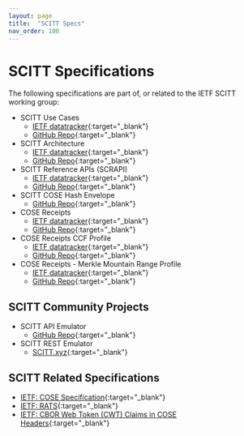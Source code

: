 ```yaml
---
layout: page
title:  "SCITT Specs"
nav_order: 100
---
```


# SCITT Specifications

The following specifications are part of, or related to the IETF SCITT working group:

- SCITT Use Cases
  - [IETF datatracker](https://datatracker.ietf.org/doc/draft-ietf-scitt-software-use-cases/){:target="_blank"}
  - [GitHub Repo](https://github.com/ietf-wg-scitt/draft-ietf-scitt-software-use-cases){:target="_blank"}
- SCITT Architecture
  - [IETF datatracker](https://datatracker.ietf.org/doc/draft-ietf-scitt-architecture/){:target="_blank"}
  - [GitHub Repo](https://github.com/ietf-wg-scitt/draft-ietf-scitt-architecture){:target="_blank"}
- SCITT Reference APIs (SCRAPI)
  - [IETF datatracker](https://datatracker.ietf.org/doc/draft-ietf-scitt-scrapi/){:target="_blank"}
  - [GitHub Repo](https://github.com/ietf-wg-scitt/draft-ietf-scitt-scrapi){:target="_blank"}
- SCITT COSE Hash Envelope
  - [GitHub Repo](https://github.com/OR13/draft-steele-cose-hash-envelope){:target="_blank"}
- COSE Receipts
  - [IETF datatracker](https://datatracker.ietf.org/doc/draft-birkholz-scitt-receipts/){:target="_blank"}
  - [GitHub Repo](https://github.com/ietf-scitt/draft-birkholz-scitt-receipts){:target="_blank"}
- COSE Receipts CCF Profile
  - [IETF datatracker](https://datatracker.ietf.org/doc/draft-birkholz-cose-receipts-ccf-profile/){:target="_blank"}
  - [GitHub Repo](https://github.com/ietf-scitt/draft-birkholz-cose-cometre-ccf-profile){:target="_blank"}
- COSE Receipts - Merkle Mountain Range Profile
  - [IETF datatracker](https://datatracker.ietf.org/doc/draft-birkholz-cose-receipts-ccf-profile/){:target="_blank"}
  - [GitHub Repo](https://datatracker.ietf.org/doc/draft-bryce-cose-merkle-mountain-range-proofs/){:target="_blank"}

## SCITT Community Projects

- SCITT API Emulator
  - [GitHub Repo](https://github.com/scitt-community/scitt-api-emulator){:target="_blank"}
- SCITT REST Emulator
  - [SCITT.xyz](https://scitt.xyz/){:target="_blank"}

## SCITT Related Specifications

- [IETF: COSE Specification][cose-spec]{:target="_blank"}
- [IETF: RATS][rats]{:target="_blank"}
- [IETF: CBOR Web Token (CWT) Claims in COSE Headers](https://datatracker.ietf.org/doc/draft-ietf-cose-cwt-claims-in-headers/){:target="_blank"}

[cose-spec]:               https://datatracker.ietf.org/doc/html/rfc8152
[rats]:                    https://datatracker.ietf.org/wg/rats/documents/
